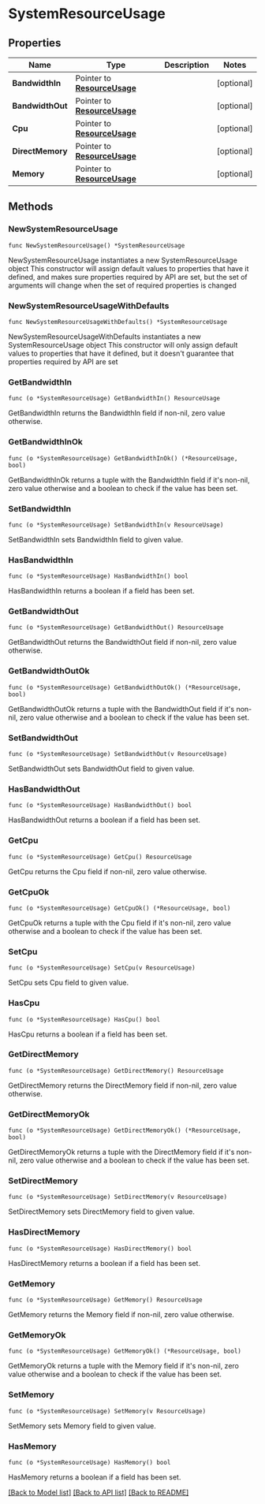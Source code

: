 # SystemResourceUsage

## Properties

Name | Type | Description | Notes
------------ | ------------- | ------------- | -------------
**BandwidthIn** | Pointer to [**ResourceUsage**](ResourceUsage.md) |  | [optional] 
**BandwidthOut** | Pointer to [**ResourceUsage**](ResourceUsage.md) |  | [optional] 
**Cpu** | Pointer to [**ResourceUsage**](ResourceUsage.md) |  | [optional] 
**DirectMemory** | Pointer to [**ResourceUsage**](ResourceUsage.md) |  | [optional] 
**Memory** | Pointer to [**ResourceUsage**](ResourceUsage.md) |  | [optional] 

## Methods

### NewSystemResourceUsage

`func NewSystemResourceUsage() *SystemResourceUsage`

NewSystemResourceUsage instantiates a new SystemResourceUsage object
This constructor will assign default values to properties that have it defined,
and makes sure properties required by API are set, but the set of arguments
will change when the set of required properties is changed

### NewSystemResourceUsageWithDefaults

`func NewSystemResourceUsageWithDefaults() *SystemResourceUsage`

NewSystemResourceUsageWithDefaults instantiates a new SystemResourceUsage object
This constructor will only assign default values to properties that have it defined,
but it doesn't guarantee that properties required by API are set

### GetBandwidthIn

`func (o *SystemResourceUsage) GetBandwidthIn() ResourceUsage`

GetBandwidthIn returns the BandwidthIn field if non-nil, zero value otherwise.

### GetBandwidthInOk

`func (o *SystemResourceUsage) GetBandwidthInOk() (*ResourceUsage, bool)`

GetBandwidthInOk returns a tuple with the BandwidthIn field if it's non-nil, zero value otherwise
and a boolean to check if the value has been set.

### SetBandwidthIn

`func (o *SystemResourceUsage) SetBandwidthIn(v ResourceUsage)`

SetBandwidthIn sets BandwidthIn field to given value.

### HasBandwidthIn

`func (o *SystemResourceUsage) HasBandwidthIn() bool`

HasBandwidthIn returns a boolean if a field has been set.

### GetBandwidthOut

`func (o *SystemResourceUsage) GetBandwidthOut() ResourceUsage`

GetBandwidthOut returns the BandwidthOut field if non-nil, zero value otherwise.

### GetBandwidthOutOk

`func (o *SystemResourceUsage) GetBandwidthOutOk() (*ResourceUsage, bool)`

GetBandwidthOutOk returns a tuple with the BandwidthOut field if it's non-nil, zero value otherwise
and a boolean to check if the value has been set.

### SetBandwidthOut

`func (o *SystemResourceUsage) SetBandwidthOut(v ResourceUsage)`

SetBandwidthOut sets BandwidthOut field to given value.

### HasBandwidthOut

`func (o *SystemResourceUsage) HasBandwidthOut() bool`

HasBandwidthOut returns a boolean if a field has been set.

### GetCpu

`func (o *SystemResourceUsage) GetCpu() ResourceUsage`

GetCpu returns the Cpu field if non-nil, zero value otherwise.

### GetCpuOk

`func (o *SystemResourceUsage) GetCpuOk() (*ResourceUsage, bool)`

GetCpuOk returns a tuple with the Cpu field if it's non-nil, zero value otherwise
and a boolean to check if the value has been set.

### SetCpu

`func (o *SystemResourceUsage) SetCpu(v ResourceUsage)`

SetCpu sets Cpu field to given value.

### HasCpu

`func (o *SystemResourceUsage) HasCpu() bool`

HasCpu returns a boolean if a field has been set.

### GetDirectMemory

`func (o *SystemResourceUsage) GetDirectMemory() ResourceUsage`

GetDirectMemory returns the DirectMemory field if non-nil, zero value otherwise.

### GetDirectMemoryOk

`func (o *SystemResourceUsage) GetDirectMemoryOk() (*ResourceUsage, bool)`

GetDirectMemoryOk returns a tuple with the DirectMemory field if it's non-nil, zero value otherwise
and a boolean to check if the value has been set.

### SetDirectMemory

`func (o *SystemResourceUsage) SetDirectMemory(v ResourceUsage)`

SetDirectMemory sets DirectMemory field to given value.

### HasDirectMemory

`func (o *SystemResourceUsage) HasDirectMemory() bool`

HasDirectMemory returns a boolean if a field has been set.

### GetMemory

`func (o *SystemResourceUsage) GetMemory() ResourceUsage`

GetMemory returns the Memory field if non-nil, zero value otherwise.

### GetMemoryOk

`func (o *SystemResourceUsage) GetMemoryOk() (*ResourceUsage, bool)`

GetMemoryOk returns a tuple with the Memory field if it's non-nil, zero value otherwise
and a boolean to check if the value has been set.

### SetMemory

`func (o *SystemResourceUsage) SetMemory(v ResourceUsage)`

SetMemory sets Memory field to given value.

### HasMemory

`func (o *SystemResourceUsage) HasMemory() bool`

HasMemory returns a boolean if a field has been set.


[[Back to Model list]](../README.md#documentation-for-models) [[Back to API list]](../README.md#documentation-for-api-endpoints) [[Back to README]](../README.md)


